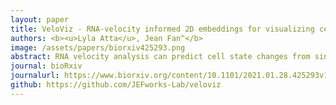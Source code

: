 ```yaml
---
layout: paper
title: VeloViz - RNA-velocity informed 2D embeddings for visualizing cellular trajectories
authors: <b><u>Lyla Atta</u>, Jean Fan^</b>
image: /assets/papers/biorxiv425293.png
abstract: RNA velocity analysis can predict cell state changes from single cell transcriptomics data. To interpret these cell state changes as part of underlying cellular trajectories, current approaches rely on visualization with 2D embeddings derived from principal components, t-distributed stochastic neighbor embedding, among others. However, these 2D embeddings can yield different representations of the underlying trajectories, hindering the interpretation of cell state changes. To address this challenge, we developed VeloViz to create RNA-velocity-informed 2D embeddings. We show that by taking into consideration the predicted future transcriptional states from RNA velocity analysis, VeloViz can help ensure a more reliable representation of underlying cellular trajectories. 
journal: bioRxiv
journalurl: https://www.biorxiv.org/content/10.1101/2021.01.28.425293v1
github: https://github.com/JEFworks-Lab/veloviz
---
```


